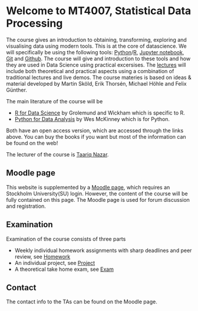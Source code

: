 # Welcome to MT4007, Statistical Data Processing
The course gives an introduction to obtaining, transforming, exploring and visualising data using modern tools.
This is at the core of datascience. We will specifically be using the following tools: [Python]()/[R](), [Jupyter
notebook](), [Git]() and [Github](). The course will give and introduction to these tools and how they are
used in Data Science using practical excersises. The [lectures](/lectures) will
include both theoretical and practical aspects using a combination of traditional lectures 
and live demos. The course materies is based on ideas & material developed by Martin Sköld, Erik Thorsén, Michael Höhle and Felix Günther.

The main literature of the course will be 
- [R for Data
Science](https://r4ds.had.co.nz/introduction.html) by Grolemund and Wickham which is specific to R.
- [Python for Data Analysis](https://wesmckinney.com/book/) by Wes McKinney which is for Python. 

Both have an open access version, which are accessed through the links above.
You can buy the books if you want but most of the information can be found on
the web!

The lecturer of the course is [Taariq Nazar](https://www.su.se/english/profiles/tana2011-1.618737).

## Moodle page
This website is supplemented by a [Moodle page](https://kurser.math.su.se/course/view.php?id=1333), which requires an Stockholm
University(SU) login. However, the content of the course will be fully contained on this page. The Moodle page
is used for forum discussion and registration.

## Examination
Examination of the course consists of three parts
- Weekly individual homework assignments with sharp deadlines and peer review,
  see [Homework](/homework)
- An individual project, see [Project](/project)
- A theoretical take home exam, see [Exam](/exam)

## Contact
The contact info to the TAs can be found on the Moodle page.
